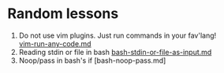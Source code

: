 # Random lessons

1. Do not use vim plugins. Just run commands in your fav'lang!\
   [vim-run-any-code.md](vim-run-any-code.md)
1. Reading stdin or file in bash
   [bash-stdin-or-file-as-input.md](bash-stdin-or-file-as-input.md)
1. Noop/pass in bash's if
   [bash-noop-pass.md]